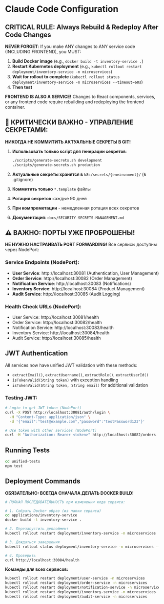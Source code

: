 # Claude Code Configuration

## CRITICAL RULE: Always Rebuild & Redeploy After Code Changes

**NEVER FORGET**: If you make ANY changes to ANY service code (INCLUDING FRONTEND), you MUST:

1. **Build Docker image** (e.g., `docker build -t inventory-service .`)
2. **Restart Kubernetes deployment** (e.g., `kubectl rollout restart deployment/inventory-service -n microservices`)
3. **Wait for rollout to complete** (`kubectl rollout status deployment/inventory-service -n microservices --timeout=60s`)
4. **Then test**

**FRONTEND IS ALSO A SERVICE!** Changes to React components, services, or any frontend code require rebuilding and redeploying the frontend container.

## 🔐 КРИТИЧЕСКИ ВАЖНО - УПРАВЛЕНИЕ СЕКРЕТАМИ:

**НИКОГДА НЕ КОММИТИТЬ АКТУАЛЬНЫЕ СЕКРЕТЫ В GIT!**

1. **Использовать только script для генерации секретов**:
   ```bash
   ./scripts/generate-secrets.sh development
   ./scripts/generate-secrets.sh production
   ```

2. **Актуальные секреты хранятся в** `k8s/secrets/{environment}/` (в .gitignore)
3. **Коммитить только** `*.template` файлы
4. **Ротация секретов** каждые 90 дней
5. **При компрометации** - немедленная ротация всех секретов
6. **Документация**: `docs/SECURITY-SECRETS-MANAGEMENT.md`


## ⚠️ ВАЖНО: ПОРТЫ УЖЕ ПРОБРОШЕНЫ!

**НЕ НУЖНО НАСТРАИВАТЬ PORT FORWARDING!** Все сервисы доступны через NodePort:

### Service Endpoints (NodePort):
- **User Service**: http://localhost:30081 (Authentication, User Management)
- **Order Service**: http://localhost:30082 (Order Management) 
- **Notification Service**: http://localhost:30083 (Notifications)
- **Inventory Service**: http://localhost:30084 (Product Management)
- **Audit Service**: http://localhost:30085 (Audit Logging)

### Health Check URLs (NodePort):
- User Service: http://localhost:30081/health
- Order Service: http://localhost:30082/health  
- Notification Service: http://localhost:30083/health
- Inventory Service: http://localhost:30084/health
- Audit Service: http://localhost:30085/health

## JWT Authentication

All services now have unified JWT validation with these methods:
- `extractEmail()`, `extractUsername()`, `extractRole()`, `extractUserId()`
- `isTokenValid(String token)` with exception handling
- `isTokenValid(String token, String email)` for additional validation

### Testing JWT:
```bash
# Login to get JWT token (NodePort)
curl -X POST http://localhost:30081/auth/login \
  -H "Content-Type: application/json" \
  -d '{"email":"test@example.com","password":"testPassword123"}'

# Use token with other services (NodePort)
curl -H "Authorization: Bearer <token>" http://localhost:30082/orders
```

## Running Tests

```bash
cd unified-tests
npm test
```

## Deployment Commands

**ОБЯЗАТЕЛЬНО: ВСЕГДА СНАЧАЛА ДЕЛАТЬ DOCKER BUILD!**

```bash
# ПОЛНАЯ ПОСЛЕДОВАТЕЛЬНОСТЬ при изменении кода сервиса:

# 1. Собрать Docker образ (из папки сервиса)
cd applications/inventory-service
docker build -t inventory-service .

# 2. Перезапустить деплоймент
kubectl rollout restart deployment/inventory-service -n microservices

# 3. Дождаться завершения
kubectl rollout status deployment/inventory-service -n microservices --timeout=60s

# 4. Проверить
curl http://localhost:30084/health
```

**Команды для всех сервисов:**
```bash
kubectl rollout restart deployment/user-service -n microservices
kubectl rollout restart deployment/order-service -n microservices  
kubectl rollout restart deployment/notification-service -n microservices
kubectl rollout restart deployment/inventory-service -n microservices
kubectl rollout restart deployment/audit-service -n microservices
```